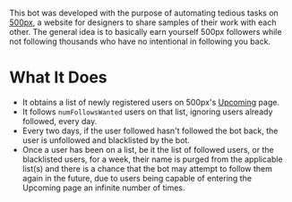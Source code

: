 This bot was developed with the purpose of automating tedious tasks on [500px](https://500px.com/), a website for designers to share samples of their work with each other.
The general idea is to basically earn yourself 500px followers while not following thousands who have no intentional in following you back.
# What It Does
* It obtains a list of newly registered users on 500px's [Upcoming](https://500px.com/upcoming) page.
* It follows `numFollowsWanted` users on that list, ignoring users already followed, every day.
* Every two days, if the user followed hasn't followed the bot back, the user is unfollowed and blacklisted by the bot.
* Once a user has been on a list, be it the list of followed users, or the blacklisted users, for a week, their name is purged from the applicable list(s) and there is a chance that the bot may attempt to follow them again in the future, due to users being capable of entering the Upcoming page an infinite number of times.
